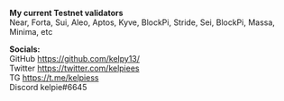 <b>My current Testnet validators </b> <br>
Near, Forta, Sui, Aleo, Aptos, Kyve, BlockPi, Stride, Sei, BlockPi, Massa, Minima, etc  </b>

<b> Socials: </b> <br>
GitHub https://github.com/kelpy13/ <br>
Twitter https://twitter.com/kelpiees <br>
TG https://t.me/kelpiess <br>
Discord kelpie#6645 <br>
